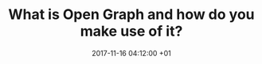 ---
layout: post
title:  "What is Open Graph and how do you make use of it?"
date:   2017-11-16 04:12:00 +01
comments: true 
categories: jekyll update
---